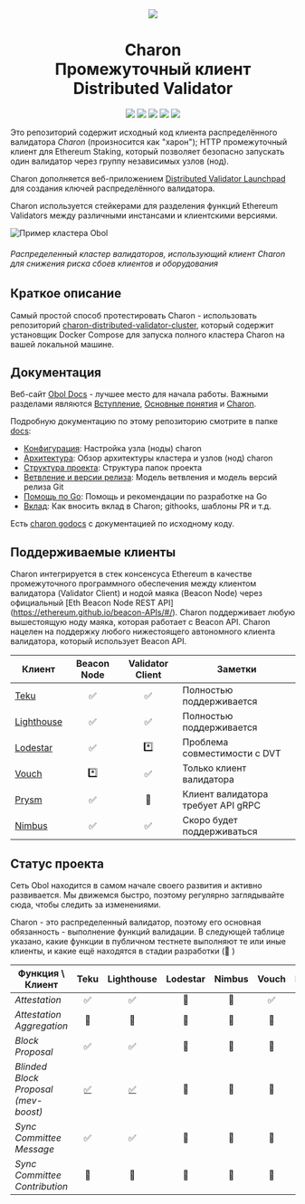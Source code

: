 <div align="center"><img src="./docs/images/charonlogo.svg" /></div>
<h1 align="center">Charon<br/>Промежуточный клиент Distributed Validator</h1>

<p align="center"><a href="https://github.com/obolnetwork/charon/releases/"><img src="https://img.shields.io/github/tag/obolnetwork/charon.svg"></a>
<a href="https://github.com/ObolNetwork/charon/blob/main/LICENSE"><img src="https://img.shields.io/github/license/obolnetwork/charon.svg"></a>
<a href="https://godoc.org/github.com/obolnetwork/charon"><img src="https://godoc.org/github.com/obolnetwork/charon?status.svg"></a>
<a href="https://goreportcard.com/report/github.com/obolnetwork/charon"><img src="https://goreportcard.com/badge/github.com/obolnetwork/charon"></a>
<a href="https://github.com/ObolNetwork/charon/actions/workflows/golangci-lint.yml"><img src="https://github.com/obolnetwork/charon/workflows/golangci-lint/badge.svg"></a></p>

Это репозиторий содержит исходный код клиента распределённого валидатора _Charon_ (произносится как "харон"); HTTP промежуточный клиент для Ethereum Staking, который позволяет безопасно запускать один валидатор через группу независимых узлов (нод).

Charon дополняется веб-приложением [Distributed Validator Launchpad](https://goerli.launchpad.obol.tech/) для создания ключей распределённого валидатора.

Charon используется стейкерами для разделения функций Ethereum Validators между различными инстансами и клиентскими версиями.

![Пример кластера Obol](./docs/images/DVCluster.png)

###### Распределенный кластер валидаторов, использующий клиент Charon для снижения риска сбоев клиентов и оборудования

## Краткое описание

Самый простой способ протестировать Charon - использовать репозиторий [charon-distributed-validator-cluster](https://github.com/ObolNetwork/charon-distributed-validator-cluster), который содержит установщик Docker Compose для запуска полного кластера Charon на вашей локальной машине.

## Документация

Веб-сайт [Obol Docs](https://docs.obol.tech/) - лучшее место для начала работы. Важными разделами являются [Вступление](https://docs.obol.tech/docs/intro), [Основные понятия](https://docs.obol.tech/docs/int/key-concepts) и [Charon](https://docs.obol.tech/docs/dv/introducing-charon).

Подробную документацию по этому репозиторию смотрите в папке [docs](docs):

- [Конфигурация](docs/configuration.md): Настройка узла (ноды) charon
- [Архитектура](docs/architecture.md): Обзор архитектуры кластера и узлов (нод) charon
- [Структура проекта](docs/structure.md): Структура папок проекта
- [Ветвление и версии релиза](docs/branching.md): Модель ветвления и модель версий релиза Git
- [Помощь по Go](docs/goguidelines.md): Помощь и рекомендации по разработке на Go
- [Вклад](docs/contributing.md): Как вносить вклад в Charon; githooks, шаблоны PR и т.д.

Есть [charon godocs](https://pkg.go.dev/github.com/obolnetwork/charon) с документацией по исходному коду.

## Поддерживаемые клиенты

Charon интегрируется в стек консенсуса Ethereum в качестве промежуточного программного обеспечения между клиентом валидатора (Validator Client) и нодой маяка (Beacon Node) через официальный [Eth Beacon Node REST API] (https://ethereum.github.io/beacon-APIs/#/). Charon поддерживает любую вышестоящую ноду маяка, которая работает с Beacon API. Charon нацелен на поддержку любого нижестоящего автономного клиента валидатора, который использует Beacon API.

| Клиент                                             |  Beacon Node	| Validator Client | Заметки                                 |
| -------------------------------------------------- | :---------: |  :--------------: |-----------------------------------------|
| [Teku](https://github.com/ConsenSys/teku)          |     ✅      |        ✅        | Полностью поддерживается                |
| [Lighthouse](https://github.com/sigp/lighthouse)   |     ✅      |        ✅        | Полностью поддерживается                |
| [Lodestar](https://github.com/ChainSafe/lodestar)  |     ✅      |       \*️⃣        | Проблема совместимости с DVT            |
| [Vouch](https://github.com/attestantio/vouch)      |     \*️⃣     |        ✅        | Только клиент валидатора                |
| [Prysm](https://github.com/prysmaticlabs/prysm)    |     ✅      |        🛑        | Клиент валидатора требует API gRPC      |
| [Nimbus](https://github.com/status-im/nimbus-eth2) |     ✅      |        ✅        | Скоро будет поддерживаться              |

## Статус проекта

Сеть Obol находится в самом начале своего развития и активно развивается.
Мы движемся быстро, поэтому регулярно заглядывайте сюда, чтобы следить за изменениями.

Charon - это распределенный валидатор, поэтому его основная обязанность - выполнение функций валидации.
В следующей таблице указано, какие функции в публичном тестнете выполняют те или иные клиенты, и какие ещё находятся в стадии разработки (🚧 )

| Функция \ Клиент                        |                      Teku                      |                    Lighthouse                    | Lodestar | Nimbus | Vouch | Prysm |
|--------------------------------------|:----------------------------------------------:|:------------------------------------------------:|:--------:|:------:|:-----:|:-----:|
| _Attestation_                        |                       ✅                        |                        ✅                         |    🚧    |   🚧   |  ✅   |  🚧   |
| _Attestation Aggregation_            |                       🚧                       |                        🚧                        |    🚧    |   🚧   |  🚧   |  🚧   |
| _Block Proposal_                     |                       ✅                        |                        ✅                         |    🚧    |   🚧   |  🚧   |  🚧   |
| _Blinded Block Proposal (mev-boost)_ | [✅](https://ropsten.beaconcha.in/block/555067) | [✅](https://ropsten.etherscan.io/block/12822070) |    🚧    |   🚧   |  🚧   |  🚧   |
| _Sync Committee Message_             |                       ✅                        |                        ✅                         |    🚧    |   🚧   |  🚧   |  🚧   |
| _Sync Committee Contribution_        |                       🚧                       |                        🚧                        |    🚧    |   🚧   |  🚧   |  🚧   |
